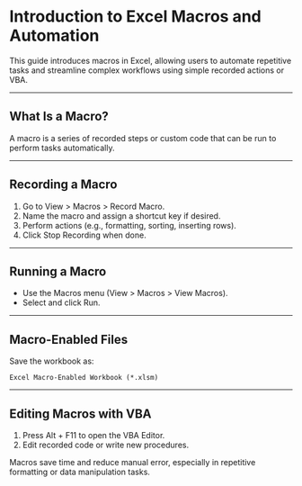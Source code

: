 # Introduction to Excel Macros and Automation

This guide introduces macros in Excel, allowing users to automate repetitive tasks and streamline complex workflows using simple recorded actions or VBA.

---

## What Is a Macro?

A macro is a series of recorded steps or custom code that can be run to perform tasks automatically.

---

## Recording a Macro

1. Go to View > Macros > Record Macro.
2. Name the macro and assign a shortcut key if desired.
3. Perform actions (e.g., formatting, sorting, inserting rows).
4. Click Stop Recording when done.

---

## Running a Macro

- Use the Macros menu (View > Macros > View Macros).
- Select and click Run.

---

## Macro-Enabled Files

Save the workbook as:
```
Excel Macro-Enabled Workbook (*.xlsm)
```

---

## Editing Macros with VBA

1. Press Alt + F11 to open the VBA Editor.
2. Edit recorded code or write new procedures.

Macros save time and reduce manual error, especially in repetitive formatting or data manipulation tasks.
